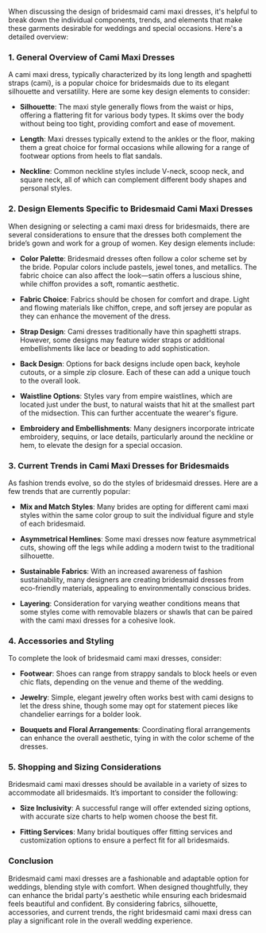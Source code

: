 When discussing the design of bridesmaid cami maxi dresses, it's helpful to break down the individual components, trends, and elements that make these garments desirable for weddings and special occasions. Here's a detailed overview:

### 1. **General Overview of Cami Maxi Dresses**

A cami maxi dress, typically characterized by its long length and spaghetti straps (cami), is a popular choice for bridesmaids due to its elegant silhouette and versatility. Here are some key design elements to consider:

- **Silhouette**: The maxi style generally flows from the waist or hips, offering a flattering fit for various body types. It skims over the body without being too tight, providing comfort and ease of movement.

- **Length**: Maxi dresses typically extend to the ankles or the floor, making them a great choice for formal occasions while allowing for a range of footwear options from heels to flat sandals.

- **Neckline**: Common neckline styles include V-neck, scoop neck, and square neck, all of which can complement different body shapes and personal styles.

### 2. **Design Elements Specific to Bridesmaid Cami Maxi Dresses**

When designing or selecting a cami maxi dress for bridesmaids, there are several considerations to ensure that the dresses both complement the bride’s gown and work for a group of women. Key design elements include:

- **Color Palette**: Bridesmaid dresses often follow a color scheme set by the bride. Popular colors include pastels, jewel tones, and metallics. The fabric choice can also affect the look—satin offers a luscious shine, while chiffon provides a soft, romantic aesthetic.

- **Fabric Choice**: Fabrics should be chosen for comfort and drape. Light and flowing materials like chiffon, crepe, and soft jersey are popular as they can enhance the movement of the dress.

- **Strap Design**: Cami dresses traditionally have thin spaghetti straps. However, some designs may feature wider straps or additional embellishments like lace or beading to add sophistication.

- **Back Design**: Options for back designs include open back, keyhole cutouts, or a simple zip closure. Each of these can add a unique touch to the overall look.

- **Waistline Options**: Styles vary from empire waistlines, which are located just under the bust, to natural waists that hit at the smallest part of the midsection. This can further accentuate the wearer's figure.

- **Embroidery and Embellishments**: Many designers incorporate intricate embroidery, sequins, or lace details, particularly around the neckline or hem, to elevate the design for a special occasion.

### 3. **Current Trends in Cami Maxi Dresses for Bridesmaids**

As fashion trends evolve, so do the styles of bridesmaid dresses. Here are a few trends that are currently popular:

- **Mix and Match Styles**: Many brides are opting for different cami maxi styles within the same color group to suit the individual figure and style of each bridesmaid.

- **Asymmetrical Hemlines**: Some maxi dresses now feature asymmetrical cuts, showing off the legs while adding a modern twist to the traditional silhouette.

- **Sustainable Fabrics**: With an increased awareness of fashion sustainability, many designers are creating bridesmaid dresses from eco-friendly materials, appealing to environmentally conscious brides.

- **Layering**: Consideration for varying weather conditions means that some styles come with removable blazers or shawls that can be paired with the cami maxi dresses for a cohesive look.

### 4. **Accessories and Styling**

To complete the look of bridesmaid cami maxi dresses, consider:

- **Footwear**: Shoes can range from strappy sandals to block heels or even chic flats, depending on the venue and theme of the wedding.

- **Jewelry**: Simple, elegant jewelry often works best with cami designs to let the dress shine, though some may opt for statement pieces like chandelier earrings for a bolder look.

- **Bouquets and Floral Arrangements**: Coordinating floral arrangements can enhance the overall aesthetic, tying in with the color scheme of the dresses.

### 5. **Shopping and Sizing Considerations**

Bridesmaid cami maxi dresses should be available in a variety of sizes to accommodate all bridesmaids. It’s important to consider the following:

- **Size Inclusivity**: A successful range will offer extended sizing options, with accurate size charts to help women choose the best fit.

- **Fitting Services**: Many bridal boutiques offer fitting services and customization options to ensure a perfect fit for all bridesmaids.

### Conclusion

Bridesmaid cami maxi dresses are a fashionable and adaptable option for weddings, blending style with comfort. When designed thoughtfully, they can enhance the bridal party's aesthetic while ensuring each bridesmaid feels beautiful and confident. By considering fabrics, silhouette, accessories, and current trends, the right bridesmaid cami maxi dress can play a significant role in the overall wedding experience.
